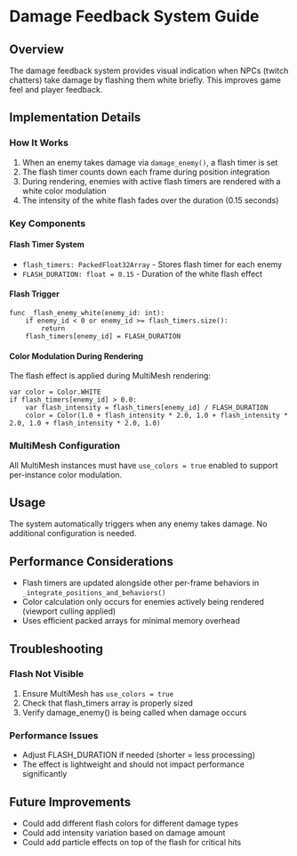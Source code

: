 # Damage Feedback System Guide

## Overview
The damage feedback system provides visual indication when NPCs (twitch chatters) take damage by flashing them white briefly. This improves game feel and player feedback.

## Implementation Details

### How It Works
1. When an enemy takes damage via `damage_enemy()`, a flash timer is set
2. The flash timer counts down each frame during position integration
3. During rendering, enemies with active flash timers are rendered with a white color modulation
4. The intensity of the white flash fades over the duration (0.15 seconds)

### Key Components

#### Flash Timer System
- `flash_timers: PackedFloat32Array` - Stores flash timer for each enemy
- `FLASH_DURATION: float = 0.15` - Duration of the white flash effect

#### Flash Trigger
```gdscript
func _flash_enemy_white(enemy_id: int):
    if enemy_id < 0 or enemy_id >= flash_timers.size():
        return
    flash_timers[enemy_id] = FLASH_DURATION
```

#### Color Modulation During Rendering
The flash effect is applied during MultiMesh rendering:
```gdscript
var color = Color.WHITE
if flash_timers[enemy_id] > 0.0:
    var flash_intensity = flash_timers[enemy_id] / FLASH_DURATION
    color = Color(1.0 + flash_intensity * 2.0, 1.0 + flash_intensity * 2.0, 1.0 + flash_intensity * 2.0, 1.0)
```

### MultiMesh Configuration
All MultiMesh instances must have `use_colors = true` enabled to support per-instance color modulation.

## Usage
The system automatically triggers when any enemy takes damage. No additional configuration is needed.

## Performance Considerations
- Flash timers are updated alongside other per-frame behaviors in `_integrate_positions_and_behaviors()`
- Color calculation only occurs for enemies actively being rendered (viewport culling applied)
- Uses efficient packed arrays for minimal memory overhead

## Troubleshooting

### Flash Not Visible
1. Ensure MultiMesh has `use_colors = true`
2. Check that flash_timers array is properly sized
3. Verify damage_enemy() is being called when damage occurs

### Performance Issues
- Adjust FLASH_DURATION if needed (shorter = less processing)
- The effect is lightweight and should not impact performance significantly

## Future Improvements
- Could add different flash colors for different damage types
- Could add intensity variation based on damage amount
- Could add particle effects on top of the flash for critical hits